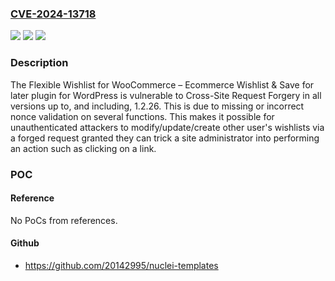 ### [CVE-2024-13718](https://cve.mitre.org/cgi-bin/cvename.cgi?name=CVE-2024-13718)
![](https://img.shields.io/static/v1?label=Product&message=Flexible%20Wishlist%20for%20WooCommerce%20%E2%80%93%20Ecommerce%20Wishlist%20%26%20Save%20for%20later&color=blue)
![](https://img.shields.io/static/v1?label=Version&message=*%3C%3D%201.2.26%20&color=brighgreen)
![](https://img.shields.io/static/v1?label=Vulnerability&message=CWE-352%20Cross-Site%20Request%20Forgery%20(CSRF)&color=brighgreen)

### Description

The Flexible Wishlist for WooCommerce – Ecommerce Wishlist & Save for later plugin for WordPress is vulnerable to Cross-Site Request Forgery in all versions up to, and including, 1.2.26. This is due to missing or incorrect nonce validation on several functions. This makes it possible for unauthenticated attackers to modify/update/create other user's wishlists via a forged request granted they can trick a site administrator into performing an action such as clicking on a link.

### POC

#### Reference
No PoCs from references.

#### Github
- https://github.com/20142995/nuclei-templates

